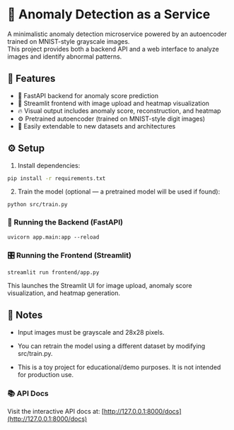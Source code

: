 # 🧠 Anomaly Detection as a Service

A minimalistic anomaly detection microservice powered by an autoencoder trained on MNIST-style grayscale images.  
This project provides both a backend API and a web interface to analyze images and identify abnormal patterns.

## 🚀 Features

- 🧪 FastAPI backend for anomaly score prediction
- 📸 Streamlit frontend with image upload and heatmap visualization
- 🔥 Visual output includes anomaly score, reconstruction, and heatmap
- ⚙️ Pretrained autoencoder (trained on MNIST-style digit images)
- 🧰 Easily extendable to new datasets and architectures

## ⚙️ Setup

1. Install dependencies:
```bash
pip install -r requirements.txt
```

2. Train the model (optional — a pretrained model will be used if found):
```
python src/train.py
```

### 🧪 Running the Backend (FastAPI)

```
uvicorn app.main:app --reload
```

### 🎛️ Running the Frontend (Streamlit)
```
streamlit run frontend/app.py
```
This launches the Streamlit UI for image upload, anomaly score visualization, and heatmap generation.

## 📝 Notes
- Input images must be grayscale and 28x28 pixels.
- You can retrain the model using a different dataset by modifying src/train.py.

- This is a toy project for educational/demo purposes. It is not intended for production use.

### 📚 API Docs
Visit the interactive API docs at: [http://127.0.0.1:8000/docs](http://127.0.0.1:8000/docs)
